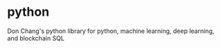 # python
Don Chang's python library for python, machine learning, deep learning, and blockchain SQL
